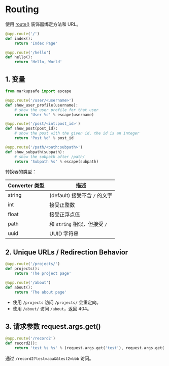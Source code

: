 
# Routing

使用 [route()](https://flask.palletsprojects.com/en/1.1.x/api/#flask.Flask.route) 装饰器绑定方法和 URL。

```py
@app.route('/')
def index():
    return 'Index Page'

@app.route('/hello')
def hello():
    return 'Hello, World'
```

## 1. 变量

```py
from markupsafe import escape

@app.route('/user/<username>')
def show_user_profile(username):
    # show the user profile for that user
    return 'User %s' % escape(username)

@app.route('/post/<int:post_id>')
def show_post(post_id):
    # show the post with the given id, the id is an integer
    return 'Post %d' % post_id

@app.route('/path/<path:subpath>')
def show_subpath(subpath):
    # show the subpath after /path/
    return 'Subpath %s' % escape(subpath)
```

转换器的类型：

| Converter 类型 | 描述 |
| --- | --- |
| string | (default) 接受不含 `/` 的文字 |
| int | 接受正整数 |
| float | 接受正浮点值 |
| path | 和 `string` 相似，但接受 `/` |
| uuid | UUID 字符串 |

## 2. Unique URLs / Redirection Behavior

```py
@app.route('/projects/')
def projects():
    return 'The project page'

@app.route('/about')
def about():
    return 'The about page'
```

- 使用 `/projects` 访问 `/projects/` 会重定向。
- 使用 `/about/` 访问 `/about`，返回 404。

## 3. 请求参数 request.args.get()

```py
@app.route('/record2')
def record2():
    return 'test %s %s' % (request.args.get('test'), request.args.get('test2'))
```

通过 `/record2?test=aaa&&test2=bbb` 访问。
